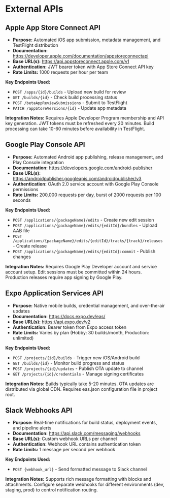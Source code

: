# External APIs

## Apple App Store Connect API

- **Purpose:** Automated iOS app submission, metadata management, and TestFlight distribution
- **Documentation:** https://developer.apple.com/documentation/appstoreconnectapi
- **Base URL(s):** https://api.appstoreconnect.apple.com/v1
- **Authentication:** JWT bearer token with App Store Connect API key
- **Rate Limits:** 1000 requests per hour per team

**Key Endpoints Used:**
- `POST /apps/{id}/builds` - Upload new build for review
- `GET /builds/{id}` - Check build processing status  
- `POST /betaAppReviewSubmissions` - Submit to TestFlight
- `PATCH /appStoreVersions/{id}` - Update app metadata

**Integration Notes:** Requires Apple Developer Program membership and API key generation. JWT tokens must be refreshed every 20 minutes. Build processing can take 10-60 minutes before availability in TestFlight.

## Google Play Console API

- **Purpose:** Automated Android app publishing, release management, and Play Console integration
- **Documentation:** https://developers.google.com/android-publisher
- **Base URL(s):** https://androidpublisher.googleapis.com/androidpublisher/v3
- **Authentication:** OAuth 2.0 service account with Google Play Console permissions
- **Rate Limits:** 200,000 requests per day, burst of 2000 requests per 100 seconds

**Key Endpoints Used:**
- `POST /applications/{packageName}/edits` - Create new edit session
- `POST /applications/{packageName}/edits/{editId}/bundles` - Upload AAB file
- `POST /applications/{packageName}/edits/{editId}/tracks/{track}/releases` - Create release
- `POST /applications/{packageName}/edits/{editId}:commit` - Publish changes

**Integration Notes:** Requires Google Play Developer account and service account setup. Edit sessions must be committed within 24 hours. Production releases require app signing by Google Play.

## Expo Application Services API

- **Purpose:** Native mobile builds, credential management, and over-the-air updates
- **Documentation:** https://docs.expo.dev/eas/
- **Base URL(s):** https://api.expo.dev/v2
- **Authentication:** Bearer token from Expo access token
- **Rate Limits:** Varies by plan (Hobby: 30 builds/month, Production: unlimited)

**Key Endpoints Used:**
- `POST /projects/{id}/builds` - Trigger new iOS/Android build
- `GET /builds/{id}` - Monitor build progress and status
- `POST /projects/{id}/updates` - Publish OTA update to channel
- `GET /projects/{id}/credentials` - Manage signing certificates

**Integration Notes:** Builds typically take 5-20 minutes. OTA updates are distributed via global CDN. Requires eas.json configuration file in project root.

## Slack Webhooks API

- **Purpose:** Real-time notifications for build status, deployment events, and pipeline alerts
- **Documentation:** https://api.slack.com/messaging/webhooks
- **Base URL(s):** Custom webhook URLs per channel
- **Authentication:** Webhook URL contains authentication token
- **Rate Limits:** 1 message per second per webhook

**Key Endpoints Used:**
- `POST {webhook_url}` - Send formatted message to Slack channel

**Integration Notes:** Supports rich message formatting with blocks and attachments. Configure separate webhooks for different environments (dev, staging, prod) to control notification routing.
